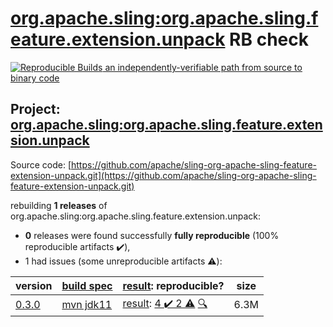 [org.apache.sling:org.apache.sling.feature.extension.unpack](https://search.maven.org/artifact/org.apache.sling/org.apache.sling.feature.extension.unpack/) RB check
=======

[![Reproducible Builds](https://reproducible-builds.org/images/logos/rb.svg) an independently-verifiable path from source to binary code](https://reproducible-builds.org/)

## Project: [org.apache.sling:org.apache.sling.feature.extension.unpack](https://search.maven.org/artifact/org.apache.sling/org.apache.sling.feature.extension.unpack/)

Source code: [https://github.com/apache/sling-org-apache-sling-feature-extension-unpack.git](https://github.com/apache/sling-org-apache-sling-feature-extension-unpack.git)

rebuilding **1 releases** of org.apache.sling:org.apache.sling.feature.extension.unpack:
- **0** releases were found successfully **fully reproducible** (100% reproducible artifacts :heavy_check_mark:),
- 1 had issues (some unreproducible artifacts :warning:):

| version | [build spec](/BUILDSPEC.md) | [result](https://reproducible-builds.org/docs/jvm/): reproducible? | size |
| -- | --------- | ------ | -- |
| [0.3.0](https://search.maven.org/artifact/org.apache.sling/org.apache.sling.feature.extension.unpack/0.3.0/pom) | [mvn jdk11](org.apache.sling.feature.extension.unpack-0.3.0.buildspec) | [result](org.apache.sling.feature.extension.unpack-0.3.0.buildinfo): [4 :heavy_check_mark:  2 :warning:](org.apache.sling.feature.extension.unpack-0.3.0.buildcompare) [:mag:](org.apache.sling.feature.extension.unpack-0.3.0.diffoscope) | 6.3M |
